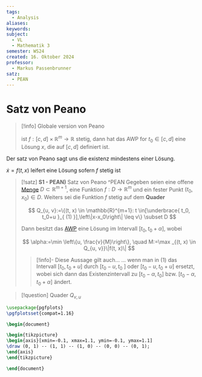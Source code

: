 ```yaml
---
tags:
  - Analysis
aliases: 
keywords: 
subject:
  - VL
  - Mathematik 3
semester: WS24
created: 16. Oktober 2024
professor:
  - Markus Passenbrunner
satz:
  - PEAN
---
```

 

# Satz von Peano

> [!info] Globale version von Peano
> 
> ist $f:[c,d] \times \mathbb{R}^m \to \mathbb{R}$ stetig, dann hat das AWP for $t_{0} \in [c,d]$ eine Lösung $x$, die auf $[c,d]$ definiert ist.

Der satz von Peano sagt uns die existenz mindestens einer Lösung.

$\dot{x}=f(t,x)$ leifert eine Lösung sofern $f$ stetig ist

> [!satz] **S1 - PEAN)** Satz von Peano ^PEAN
> Gegeben seien eine offene [Menge](../Algebra/Mengenlehre.md) $D \subset \mathbb{R}^{m+1}$, eine Funktion $f: D \rightarrow \mathbb{R}^m$ und ein fester Punkt $\left(t_0, x_0\right) \in D$.
> Weiters sei die Funktion $f$ stetig auf dem **Quader**
> 
> $$ Q_{u, v}:=\{(t, x) \in \mathbb{R}^{m+1}: t \in[\underbrace{ t_0, t_0+u }_{ (1) }],\left\|x-x_0\right\| \leq v\} \subset D $$
> 
> Dann besitzt das [AWP]({MOC}%20DGL.md) eine Lösung im Intervall $\left[t_0, t_0+\alpha\right]$, wobei
> 
> $$ \alpha:=\min \left\{u, \frac{v}{M}\right\}, \quad M:=\max _{(t, x) \in Q_{u, v}}\|f(t, x)\| $$
> 
> > [!info]- Diese Aussage gilt auch…
> > … wenn man in $(1)$ das Intervall $\left[t_0, t_0+u\right]$ durch $\left[t_0-u, t_0\right.$ ] oder $\left[t_0-u, t_0+u\right]$ ersetzt, wobei sich dann das Existenzintervall zu $\left[t_0-\alpha, t_0\right]$ bzw. $\left[t_0-\alpha, t_0+\alpha\right]$ ändert.


> [!question] Quader $Q_{v,u}$

```tikz
\usepackage{pgfplots}
\pgfplotsset{compat=1.16}

\begin{document}

\begin{tikzpicture}
\begin{axis}[xmin=-0.1, xmax=1.1, ymin=-0.1, ymax=1.1]
\draw (0, 1) -- (1, 1) -- (1, 0) -- (0, 0) -- (0, 1);
\end{axis}
\end{tikzpicture}

\end{document}
```